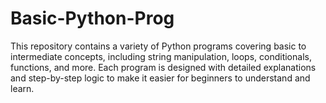 # Basic-Python-Prog
This repository contains a variety of Python programs covering basic to intermediate concepts, including string manipulation, loops, conditionals, functions, and more. Each program is designed with detailed explanations and step-by-step logic to make it easier for beginners to understand and learn.
